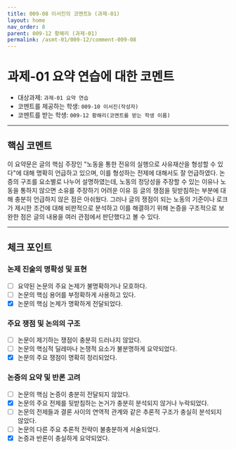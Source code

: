 ```yaml
---
title: 009-08 이서진의 코멘트b (과제-01) 
layout: home
nav_order: 8
parent: 009-12 황해리 (과제-01)
permalink: /asmt-01/009-12/comment-009-08
---
```


# 과제-01 요약 연습에 대한 코멘트

- 대상과제: `과제-01 요약 연습`
- 코멘트를 제공하는 학생: `009-10 이서진(작성자)` 
- 코멘트를 받는 학생: `009-12 황해리(코멘트를 받는 학생 이름)` 

---

## 핵심 코멘트

이 요약문은 글의 핵심 주장인  "노동을 통한 전유의 실행으로 사유재산을 형성할 수 있다"에 대해 명확히 언급하고 있으며, 이를 형성하는 전제에 대해서도 잘 언급하였다. 논증의 구조를 요소별로 나누어 설명하였는데, 노동의 정당성을 주장할 수 있는 이유나 노동을 통하지 않으면 소유를 주장하기 어려운 이유 등 글의 쟁점을 뒷받침하는 부분에 대해 충분히 언급하지 않은 점은 아쉬웠다. 그러나 글의 쟁점이 되는 노동의 기준이나 로크가 제시한 조건에 대해 비판적으로 분석하고 이를 해결하기 위해 논증을 구조적으로 보완한 점은 글의 내용을 여러 관점에서 판단했다고 볼 수 있다.

---

## 체크 포인트

### 논제 진술의 명확성 및 표현  
- [ ] 요약된 논문의 주요 논제가 불명확하거나 모호하다.  
- [ ] 논문의 핵심 용어를 부정확하게 사용하고 있다.  
- [x] 논문의 핵심 논제가 명확하게 전달되었다.  

### 주요 쟁점 및 논의의 구조  
- [ ] 논문이 제기하는 쟁점이 충분히 드러나지 않았다.  
- [ ] 논문의 핵심적 딜레마나 논쟁적 요소가 불분명하게 요약되었다.  
- [x] 논문의 주요 쟁점이 명확히 정리되었다.  

### 논증의 요약 및 반론 고려  
- [ ] 논문의 핵심 논증이 충분히 전달되지 않았다.  
- [x] 논문의 주요 전제를 뒷받침하는 논거가 충분히 분석되지 않거나 누락되었다.  
- [ ] 논문의 전제들과 결론 사이의 연역적 관계와 같은 추론적 구조가 충실히 분석되지 않았다.  
- [ ] 논문의 다른 주요 추론적 전략이 불충분하게 서술되었다.
- [x] 논증과 반론이 충실하게 요약되었다. 